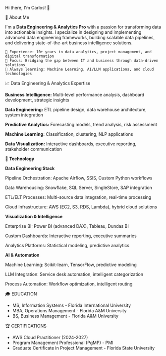 Hi there, I'm Carlos! 👋

🚀 About Me

I'm a **Data Engineering & Analytics Pro** with a passion for transforming data into actionable insights. I specialize in designing and implementing advanced data engineering frameworks, building scalable data pipelines, and delivering state-of-the-art business intelligence solutions.

    💼 Experience: 10+ years in data analytics, project management, and digital transformation
    🎯 Focus: Bridging the gap between IT and business through data-driven solutions
    🌱 Always learning: Machine Learning, AI/LLM applications, and cloud technologies

📈 Data Engineering & Analytics Expertise

**Business Intelligence:** Multi-level performance analysis, dashboard development, strategic insights

**Data Engineering:** ETL pipeline design, data warehouse architecture, system integration

**Predictive Analytics:** Forecasting models, trend analysis, risk assessment

**Machine Learning:** Classification, clustering, NLP applications

**Data Visualization:** Interactive dashboards, executive reporting, stakeholder communication

🔬 **Technology**

**Data Engineering Stack**

Pipeline Orchestration: Apache Airflow, SSIS, Custom Python workflows

Data Warehousing: Snowflake, SQL Server, SingleStore, SAP integration

ETL/ELT Processes: Multi-source data integration, real-time processing

Cloud Infrastructure: AWS (EC2, S3, RDS, Lambda), hybrid cloud solutions

**Visualization & Intelligence**

Enterprise BI: Power BI (advanced DAX), Tableau, Dundas BI

Custom Dashboards: Interactive reporting, executive summaries

Analytics Platforms: Statistical modeling, predictive analytics

**AI & Automation**

Machine Learning: Scikit-learn, TensorFlow, predictive modeling

LLM Integration: Service desk automation, intelligent categorization

Process Automation: Workflow optimization, intelligent routing

🎓 EDUCATION
- MS, Information Systems - Florida International University
- MBA, Operations Management - Florida A&M University
- BS, Business Management - Florida A&M University

🏆 CERTIFICATIONS
- AWS Cloud Practitioner (2024-2027)
- Program Management Professional (PgMP) - PMI
- Graduate Certificate in Project Management - Florida State University